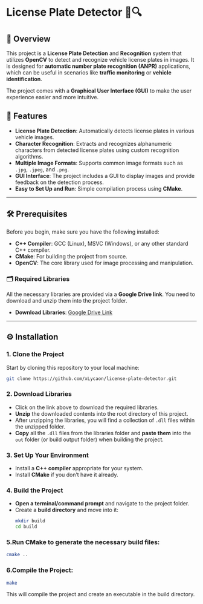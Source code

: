 # License Plate Detector 🚗🔍

## 📖 Overview

This project is a **License Plate Detection** and **Recognition** system that utilizes **OpenCV** to detect and recognize vehicle license plates in images. It is designed for **automatic number plate recognition (ANPR)** applications, which can be useful in scenarios like **traffic monitoring** or **vehicle identification**.

The project comes with a **Graphical User Interface (GUI)** to make the user experience easier and more intuitive.

## 🎯 Features

- **License Plate Detection**: Automatically detects license plates in various vehicle images.
- **Character Recognition**: Extracts and recognizes alphanumeric characters from detected license plates using custom recognition algorithms.
- **Multiple Image Formats**: Supports common image formats such as `.jpg`, `.jpeg`, and `.png`.
- **GUI Interface**: The project includes a GUI to display images and provide feedback on the detection process.
- **Easy to Set Up and Run**: Simple compilation process using **CMake**.

---

## 🛠️ Prerequisites

Before you begin, make sure you have the following installed:

- **C++ Compiler**: GCC (Linux), MSVC (Windows), or any other standard C++ compiler.
- **CMake**: For building the project from source.
- **OpenCV**: The core library used for image processing and manipulation.

### 🗂️ Required Libraries

All the necessary libraries are provided via a **Google Drive link**. You need to download and unzip them into the project folder.

- **Download Libraries**: [Google Drive Link](https://drive.google.com/drive/folders/1s5Qu4zuSXiyUdxlkJr-_1Ar1KTuXOsP5?usp=sharing)

---

## ⚙️ Installation

### 1. **Clone the Project**

Start by cloning this repository to your local machine:

  ```bash
  git clone https://github.com/xLycaon/license-plate-detector.git
  ```

### 2. **Download Libraries**

- Click on the link above to download the required libraries.
- **Unzip** the downloaded contents into the root directory of this project.
- After unzipping the libraries, you will find a collection of `.dll` files within the unzipped folder.
- **Copy** all the `.dll` files from the libraries folder and **paste them** into the `out` folder (or build output folder) when building the project.
  
### 3. **Set Up Your Environment**

- Install a **C++ compiler** appropriate for your system.
- Install **CMake** if you don’t have it already.

### 4. **Build the Project**
- **Open a terminal/command prompt** and navigate to the project folder.
- Create a **build directory** and move into it:
  ```bash
  mkdir build
  cd build
  ```
### 5.Run CMake to generate the necessary build files:

  ```bash
  cmake ..
  ```

### 6.Compile the Project:

  ```bash
  make
  ```
This will compile the project and create an executable in the build directory.
